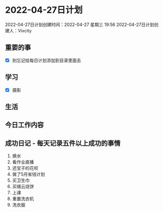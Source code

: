 # 2022-04-27日计划

2022-04-27日计划创建时间：2022-04-27 星期三  19:56
2022-04-27日计划创建人：Vixcity

## 重要的事
- [x] 别忘记给每日计划添加到目录里面去

## 学习
- [x] 摄影

## 生活

## 今日工作内容

## 成功日记 - 每天记录五件以上成功的事情
1. 换水
2. 看作业直播
3. 还宝子的花呗
4. 做了5月省钱计划
5. 买卫生巾
6. 买缙云烧饼
7. 上课
8. 重置洗衣机
9. 洗衣服